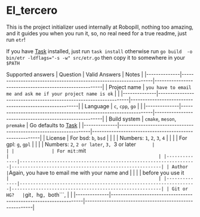 # El_tercero

This is the project initializer used internally at Robopill,
 nothing too amazing,
 and it guides you when you run it, so, no real
 need for a true readme, just run ```etr```!

 If you have [Task](https://github.com/go-task/task) installed, just run ```task install``` otherwise run ```go build  -o bin/etr -ldflags="-s -w" src/etr.go``` then copy it to somewhere in your ```$PATH```
 
 
 Supported answers
| Question     | Valid Answers                                                    | Notes                                                  |
|--------------|------------------------------------------------------------------|--------------------------------------------------------|
| Project name | ```you have to email me and ask me if your project name is ok``` |                                                        |
|--------------|------------------------------------------------------------------|--------------------------------------------------------|
| Language     | ```c```, ```cpp```, ```go```                                     |                                                        |
|--------------|------------------------------------------------------------------|--------------------------------------------------------|
| Build system | ```cmake```, ```meson```, ```premake```                          | Go defaults to [Task](https://github.com/go-task/task) |
|--------------|------------------------------------------------------------------|--------------------------------------------------------|
| License      | For bsd: ```b```, ```bsd```                                      |                                                        |
|              | Numbers: ```1```, ```2```, ```3```, ```4```                      |                                                        |
|              | For gpl: ```g```, ```gpl```                                      |                                                        |
|              | Numbers: ```2```, ```2 or later```, ```3, ```3 or later```       |                                                        |
|              | For mit: ```mit```                                               |                                                        |
|--------------|------------------------------------------------------------------|--------------------------------------------------------|
| Author       | ```Again, you have to email me with your name and                |                                                        |
|              | before you use it ```                                            |                                                        |
|--------------|------------------------------------------------------------------|--------------------------------------------------------|
| Git or HG?   | ```git```, ```hg```, ```both```,                                 |                                                        |
|--------------|------------------------------------------------------------------|--------------------------------------------------------|

